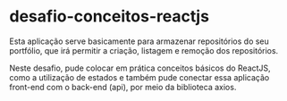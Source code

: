 # desafio-conceitos-reactjs

Esta aplicação serve basicamente para armazenar repositórios do seu portfólio, que irá permitir a criação, listagem e remoção dos repositórios.

Neste desafio, pude colocar em prática conceitos básicos do ReactJS, como a utilização de estados e também pude conectar essa aplicação front-end com o 
back-end (api), por meio da biblioteca axios.
